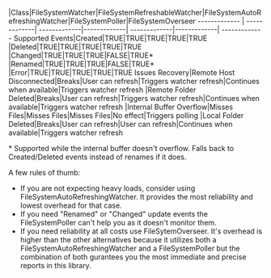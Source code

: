  |Class|FileSystemWatcher|FileSystemRefreshableWatcher|FileSystemAutoRefreshingWatcher|FileSystemPoller|FileSystemOverseer
------------- | -------------| -------------|-------------| -------------|-------------| -------------
Supported Events|Created|TRUE|TRUE|TRUE|TRUE|TRUE
 |Deleted|TRUE|TRUE|TRUE|TRUE|TRUE
 |Changed|TRUE|TRUE|TRUE|FALSE|TRUE*
 |Renamed|TRUE|TRUE|TRUE|FALSE|TRUE*
 |Error|TRUE|TRUE|TRUE|TRUE|TRUE
Issues Recovery|Remote Host Disconnected|Breaks|User can refresh|Triggers watcher refresh|Continues when available|Triggers watcher refresh
 |Remote Folder Deleted|Breaks|User can refresh|Triggers watcher refresh|Continues when available|Triggers watcher refresh
 |Internal Buffer Overflow|Misses Files|Misses Files|Misses Files|No effect|Triggers polling
 |Local Folder Deleted|Breaks|User can refresh|User can refresh|Continues when available|Triggers watcher refresh


\* Supported while the internal buffer doesn't overflow. Falls back to Created/Deleted events instead of renames if it does.

A few rules of thumb:

* If you are not expecting heavy loads, consider using FileSystemAutoRefreshingWatcher. It provides the most reliability and lowest overhead for that case.
* If you need "Renamed" or "Changed" update events the FileSystemPoller can't help you as it doesn't monitor them.
* If you need reliability at all costs use FileSytemOverseer. It's overhead is higher than the other alternatives because it utilizes both a FileSystemAutoRefreshingWatcher and a FileSystemPoller
but the combination of both gurantees you the most immediate and precise reports in this library.